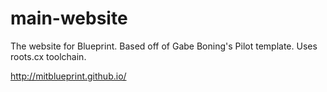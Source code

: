 main-website
============

The website for Blueprint.
Based off of Gabe Boning's Pilot template.
Uses roots.cx toolchain.

http://mitblueprint.github.io/
